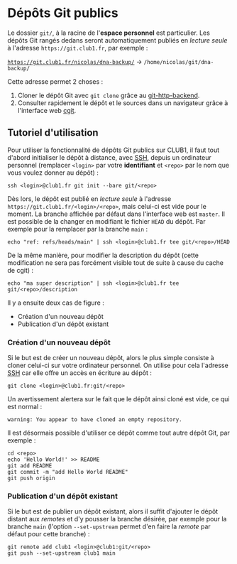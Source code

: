 Dépôts Git publics
==================

Le dossier `git/`, à la racine de l'**espace personnel** est particulier.
Les dépôts Git rangés dedans seront automatiquement publiés en _lecture seule_
à l'adresse `https://git.club1.fr`, par exemple&nbsp;:

[`https://git.club1.fr/nicolas/dna-backup/`](https://git.club1.fr/nicolas/dna-backup/)
&rarr; `/home/nicolas/git/dna-backup/`

Cette adresse permet 2 choses&nbsp;:

1. Cloner le dépôt Git avec `git clone` grâce au
   [git-http-backend](https://git-scm.com/docs/git-http-backend).
2. Consulter rapidement le dépôt et le sources dans un navigateur grâce à
   l'interface web [cgit](https://git.zx2c4.com/cgit/about/).

Tutoriel d'utilisation
----------------------

Pour utiliser la fonctionnalité de dépôts Git publics sur CLUB1, il faut tout
d'abord initialiser le dépôt à distance, avec [SSH](ssh), depuis un ordinateur personnel
(remplacer `<login>` par votre **identifiant** et `<repo>` par le nom que vous
voulez donner au dépôt)&nbsp;:

    ssh <login>@club1.fr git init --bare git/<repo>

Dès lors, le dépôt est publié en _lecture seule_ à l'adresse
`https://git.club1.fr/<login>/<repo>`, mais celui-ci est vide pour le
moment. La branche affichée par défaut dans l'interface web est `master`.
Il est possible de la changer en modifiant le fichier `HEAD` du dépôt.
Par exemple pour la remplacer par la branche `main`&nbsp;:

    echo "ref: refs/heads/main" | ssh <login>@club1.fr tee git/<repo>/HEAD

De la même manière, pour modifier la description du dépôt (cette modification
ne sera pas forcément visible tout de suite à cause du cache de cgit)&nbsp;:

    echo "ma super description" | ssh <login>@club1.fr tee git/<repo>/description

Il y a ensuite deux cas de figure&nbsp;:

- Création d'un nouveau dépôt
- Publication d'un dépôt existant

### Création d'un nouveau dépôt

Si le but est de créer un nouveau dépôt, alors le plus simple consiste
à cloner celui-ci sur votre ordinateur personnel.
On utilise pour cela l'adresse [SSH](ssh) car elle offre un accès en écriture
au dépôt&nbsp;:

    git clone <login>@club1.fr:git/<repo>

Un avertissement alertera sur le fait que le dépôt ainsi cloné est vide, ce
qui est normal&nbsp;:

    warning: You appear to have cloned an empty repository.

Il est désormais possible d'utiliser ce dépôt comme tout autre dépôt Git,
par exemple&nbsp;:

    cd <repo>
    echo 'Hello World!' >> README
    git add README
    git commit -m "add Hello World README"
    git push origin


### Publication d'un dépôt existant

Si le but est de publier un dépôt existant, alors il suffit d'ajouter le
dépôt distant aux _remotes_ et d'y pousser la branche désirée, par exemple
pour la branche `main` (l'option `--set-upstream` permet d'en faire la
_remote_ par défaut pour cette branche)&nbsp;:

    git remote add club1 <login>@club1:git/<repo>
    git push --set-upstream club1 main
